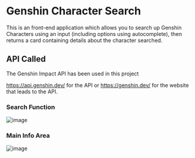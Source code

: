 # Genshin Character Search

This is an front-end application which allows you to search up Genshin Characters using an input (including options using autocomplete), then returns a card containing details about the character searched.

## API Called
The Genshin Impact API has been used in this project

https://api.genshin.dev/ for the API or https://genshin.dev/ for the website that leads to the API.

### Search Function
![image](https://user-images.githubusercontent.com/79778710/183873405-e75bb645-f411-431f-bbf1-484cd7d3596d.png)


### Main Info Area
![image](https://user-images.githubusercontent.com/79778710/183873521-118604b0-1cb0-40ee-a919-609a8563e5af.png)

